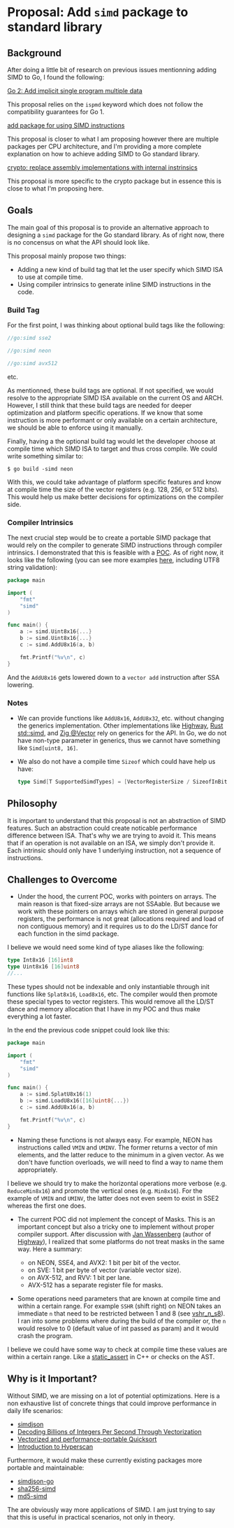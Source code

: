 # Proposal: Add `simd` package to standard library

## Background

After doing a little bit of research on previous issues mentionning adding SIMD to Go, I found the following:

[Go 2: Add implicit single program multiple data](https://github.com/golang/go/issues/58610)

This proposal relies on the `ispmd` keyword which does not follow the compatibility guarantees for Go 1.

[add package for using SIMD instructions](https://github.com/golang/go/issues/53171)

This proposal is closer to what I am proposing however there are multiple packages per CPU architecture, and I'm providing a more complete explanation on how to achieve adding SIMD to Go standard library.

[crypto: replace assembly implementations with internal instrinsics](https://github.com/golang/go/issues/64634)

This proposal is more specific to the crypto package but in essence this is close to what I'm proposing here.

## Goals

The main goal of this proposal is to provide an alternative approach to designing a `simd` package for the Go standard library. As of right now, there is no concensus on what the API should look like.

This proposal mainly propose two things:

- Adding a new kind of build tag that let the user specify which SIMD ISA to use at compile time.
- Using compiler intrinsics to generate inline SIMD instructions in the code.

### Build Tag

For the first point, I was thinking about optional build tags like the following:

```go
//go:simd sse2
```
```go
//go:simd neon
```
```go
//go:simd avx512
```

etc.

As mentionned, these build tags are optional. If not specified, we would resolve to the appropriate SIMD ISA available on the current OS and ARCH. However, I still think that these build tags are needed for deeper optimization and platform specific operations. If we know that some instruction is more performant or only available on a certain architecture, we should be able to enforce using it manually.

Finally, having a the optional build tag would let the developer choose at compile time which SIMD ISA to target and thus cross compile. We could write something similar to:

    $ go build -simd neon

With this, we could take advantage of platform specific features and know at compile time the size of the vector registers (e.g. 128, 256, or 512 bits). This would help us make better decisions for optimizations on the compiler side.

### Compiler Intrinsics

The next crucial step would be to create a portable SIMD package that would rely on the compiler to generate SIMD instructions through compiler intrinsics. I demonstrated that this is feasible with a [POC](https://github.com/Clement-Jean/simd-go-POC). As of right now, it looks like the following (you can see more examples [here](https://github.com/Clement-Jean/simd-go-POC/blob/main/examples), including UTF8 string validation):

```go
package main

import (
    "fmt"
    "simd"
)

func main() {
    a := simd.Uint8x16{...}
    b := simd.Uint8x16{...}
    c := simd.AddU8x16(a, b)

    fmt.Printf("%v\n", c)
}
```

And the `AddU8x16` gets lowered down to a `vector add` instruction after SSA lowering.

### Notes

- We can provide functions like `AddU8x16`, `AddU8x32`, etc. without changing the generics implementation. Other implementations like [Highway](https://github.com/google/highway/blob/87ab8b81c9b11d8e28c9ebbd593bef7c39f7a61d/hwy/ops/arm_neon-inl.h#L801), [Rust std::simd](https://doc.rust-lang.org/std/simd/prelude/struct.Simd.html), and [Zig @Vector](https://ziglang.org/documentation/master/#Vectors) rely on generics for the API. In Go, we do not have non-type parameter in generics, thus we cannot have something like `Simd[uint8, 16]`.

- We also do not have a compile time `Sizeof` which could have help us have:
    ```go
    type Simd[T SupportedSimdTypes] = [VectorRegisterSize / SizeofInBits(T)]T
    ```

## Philosophy

It is important to understand that this proposal is not an abstraction of SIMD features. Such an abstraction could create noticable performance difference between ISA. That's why we are trying to avoid it. This means that if an operation is not available on an ISA, we simply don't provide it. Each intrinsic should only have 1 underlying instruction, not a sequence of instructions.

## Challenges to Overcome

- Under the hood, the current POC, works with pointers on arrays. The main reason is that fixed-size arrays are not SSAable. But because we work with these pointers on arrays which are stored in general purpose registers, the performance is not great (allocations required and load of non contiguous memory) and it requires us to do the LD/ST dance for each function in the simd package.

I believe we would need some kind of type aliases like the following:

```go
type Int8x16 [16]int8
type Uint8x16 [16]uint8
//...
```

These types should not be indexable and only instantiable through init functions like `Splat8x16`, `Load8x16`, etc. The compiler would then promote these special types to vector registers. This would remove all the LD/ST dance and memory allocation that I have in my POC and thus make everything a lot faster.

In the end the previous code snippet could look like this:

```go
package main

import (
    "fmt"
    "simd"
)

func main() {
    a := simd.SplatU8x16(1)
    b := simd.LoadU8x16([16]uint8{...})
    c := simd.AddU8x16(a, b)

    fmt.Printf("%v\n", c)
}
```

- Naming these functions is not always easy. For example, NEON has instructions called `VMIN` and `UMINV`. The former returns a vector of min elements, and the latter reduce to the minimum in a given vector. As we don't have function overloads, we will need to find a way to name them appropriately.

I believe we should try to make the horizontal operations more verbose (e.g. `ReduceMin8x16`) and promote the vertical ones (e.g. `Min8x16`). For the example of `VMIN` and `UMINV`, the latter does not even seem to exist in SSE2 whereas the first one does.

- The current POC did not implement the concept of Masks. This is an important concept but also a tricky one to implement without proper compiler support. After discussion with [Jan Wassenberg](https://github.com/jan-wassenberg) (author of [Highway](https://github.com/google/highway)), I realized that some platforms do not treat masks in the same way. Here a summary:

   - on NEON, SSE4, and AVX2: 1 bit per bit of the vector.
   - on SVE: 1 bit per byte of vector (variable vector size).
   - on AVX-512, and RVV: 1 bit per lane.
   - AVX-512 has a separate register file for masks.

- Some operations need parameters that are known at compile time and within a certain range. For example `SSHR` (shift right) on NEON takes an immediate `n` that need to be restricted between 1 and 8 (see [vshr_n_s8](https://developer.arm.com/architectures/instruction-sets/intrinsics/vshr_n_s8)). I ran into some problems where during the build of the compiler or, the `n` would resolve to 0 (default value of int passed as param) and it would crash the program.

I believe we could have some way to check at compile time these values are within a certain range. Like a [static_assert](https://en.cppreference.com/w/cpp/language/static_assert) in C++ or checks on the AST.

## Why is it Important?

Without SIMD, we are missing on a lot of potential optimizations. Here is a non exhaustive list of concrete things that could improve performance in daily life scenarios:

- [simdjson](https://github.com/simdjson/simdjson)
- [Decoding Billions of Integers Per Second Through Vectorization](https://people.csail.mit.edu/jshun/6886-s19/lectures/lecture19-1.pdf)
- [Vectorized and performance-portable Quicksort](https://opensource.googleblog.com/2022/06/Vectorized%20and%20performance%20portable%20Quicksort.html)
- [Introduction to Hyperscan](https://www.intel.com/content/www/us/en/developer/articles/technical/introduction-to-hyperscan.html)

Furthermore, it would make these currently existing packages more portable and maintainable:

- [simdjson-go](https://github.com/minio/simdjson-go)
- [sha256-simd](https://github.com/minio/sha256-simd)
- [md5-simd](https://github.com/minio/md5-simd)

The are obviously way more applications of SIMD. I am just trying to say that this is useful in practical scenarios, not only in theory.

